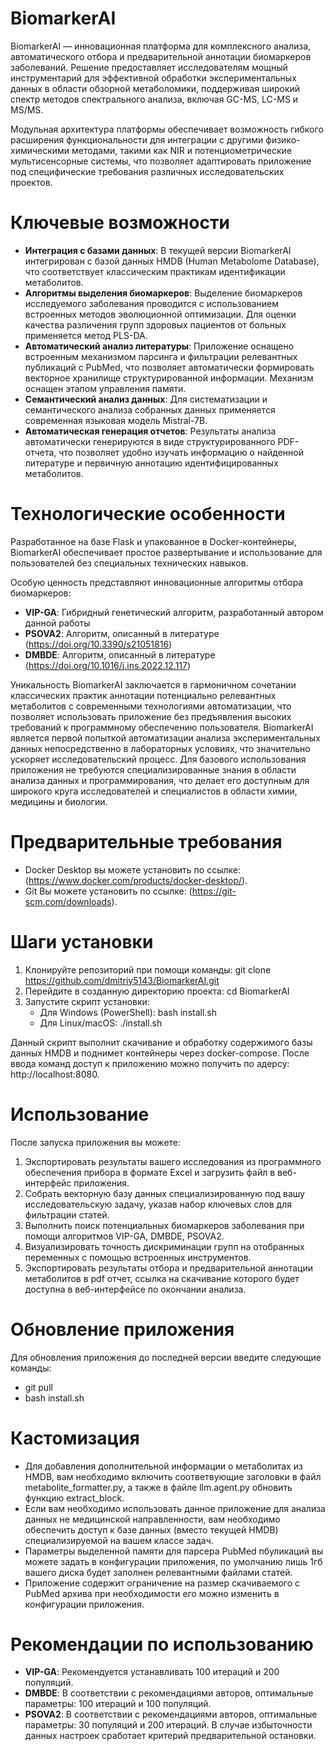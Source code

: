 # BiomarkerAI
BiomarkerAI — инновационная платформа для комплексного анализа, автоматического отбора и предварительной аннотации биомаркеров заболеваний. Решение предоставляет исследователям мощный инструментарий для эффективной обработки экспериментальных данных в области обзорной метаболомики, поддерживая широкий спектр методов спектрального анализа, включая GC-MS, LC-MS и MS/MS.

Модульная архитектура платформы обеспечивает возможность гибкого расширения функциональности для интеграции с другими физико-химическими методами, такими как NIR и потенциометрические мультисенсорные системы, что позволяет адаптировать приложение под специфические требования различных исследовательских проектов.

# Ключевые возможности
- **Интеграция с базами данных**: В текущей версии BiomarkerAI интегрирован с базой данных HMDB (Human Metabolome Database), что соответствует классическим практикам идентификации метаболитов.
- **Алгоритмы выделения биомаркеров**: Выделение биомаркеров исследуемого заболевания проводится с использованием встроенных методов эволюционной оптимизации. Для оценки качества различения групп здоровых пациентов от больных применяется метод PLS-DA.
- **Автоматический анализ литературы**: Приложение оснащено встроенным механизмом парсинга и фильтрации релевантных публикаций с PubMed, что позволяет автоматически формировать векторное хранилище структурированной информации. Механизм оснащен этапом управления памяти.
- **Семантический анализ данных**: Для систематизации и семантического анализа собранных данных применяется современная языковая модель Mistral-7B.
- **Автоматическая генерация отчетов**: Результаты анализа автоматически генерируются в виде структурированного PDF-отчета, что позволяет удобно изучать информацию о найденной литературе и первичную аннотацию идентифицированных метаболитов.

# Технологические особенности
Разработанное на базе Flask и упакованное в Docker-контейнеры, BiomarkerAI обеспечивает простое развертывание и использование для пользователей без специальных технических навыков.

Особую ценность представляют инновационные алгоритмы отбора биомаркеров:
- **VIP-GA**: Гибридный генетический алгоритм, разработанный автором данной работы
- **PSOVA2**: Алгоритм, описанный в литературе (https://doi.org/10.3390/s21051816)
- **DMBDE**: Алгоритм, описанный в литературе (https://doi.org/10.1016/j.ins.2022.12.117)

Уникальность BiomarkerAI заключается в гармоничном сочетании классических практик аннотации потенциально релевантных метаболитов с современными технологиями автоматизации, что позволяет использовать приложение без предъявления высоких требований к программному обеспечению пользователя. BiomarkerAI является первой попыткой автоматизации анализа экспериментальных данных непосредственно в лабораторных условиях, что значительно ускоряет исследовательский процесс. Для базового использования приложения не требуются специализированные знания в области анализа данных и программирования, что делает его доступным для широкого круга исследователей и специалистов в области химии, медицины и биологии.

# Предварительные требования
- Docker Desktop вы можете установить по ссылке: (https://www.docker.com/products/docker-desktop/).
- Git Вы можете установить по ссылке: (https://git-scm.com/downloads).

# Шаги установки
1. Клонируйте репозиторий при помощи команды: git clone https://github.com/dmitriy5143/BiomarkerAI.git
2. Перейдите в созданную директорию проекта: cd BiomarkerAI
3. Запустите скрипт установки:
   - Для Windows (PowerShell): bash install.sh
   - Для Linux/macOS: ./install.sh

Данный скрипт выполнит скачивание и обработку содержимого базы данных HMDB и поднимет контейнеры через docker-compose. После ввода команд доступ к приложению можно получить по адерсу: http://localhost:8080.

# Использование
После запуска приложения вы можете:

1. Экспортировать результаты вашего исследования из программного обеспечения прибора в формате Excel и загрузить файл в веб-интерфейс приложения.
2. Собрать векторную базу данных специализированную под вашу исследовательскую задачу, указав набор ключевых слов для фильтрации статей.
3. Выполнить поиск потенциальных биомаркеров заболевания при помощи алгоритмов VIP-GA, DMBDE, PSOVA2.
4. Визуализировать точность дискриминации групп на отобранных переменных с помощью встроенных инструментов.
5. Экспортировать результаты отбора и предварительной аннотации метаболитов в pdf отчет, ссылка на скачивание которого будет доступна в веб-интерфейсе по окончании анализа.

# Обновление приложения
Для обновления приложения до последней версии введите следующие команды:
- git pull
- bash install.sh
 
# Кастомизация
- Для добавления дополнительной информации о метаболитах из HMDB, вам необходимо включить соответвующие заголовки в файл metabolite_formatter.py, а также в файле llm.agent.py обновить функцию extract_block.
- Если вам необходимо использовать данное приложение для анализа данных не медицинской направленности, вам необходимо обеспечить доступ к базе данных (вместо текущей HMDB) специализируемой на вашем классе задач.
- Параметры выделенной памяти для парсера PubMed пбуликаций вы можете задать в конфигурации приложения, по умолчанию лишь 1гб вашего диска будет заполнен релевантными файлами статей.
- Приложение содержит ограничение на размер скачиваемого с PubMed архива при необходимости его можно изменить в конфигурации приложения. 

# Рекомендации по использованию 
- **VIP-GA**: Рекомендуется устанавливать 100 итераций и 200 популяций.
- **DMBDE**: В соответствии с рекомендациями авторов, оптимальные параметры: 100 итераций и 100 популяций.
- **PSOVA2**: В соответствии с рекомендациями авторов, оптимальные параметры: 30 популяций и 200 итераций.
В случае избыточности данных настроек сработает критерий предварительной остановки.

